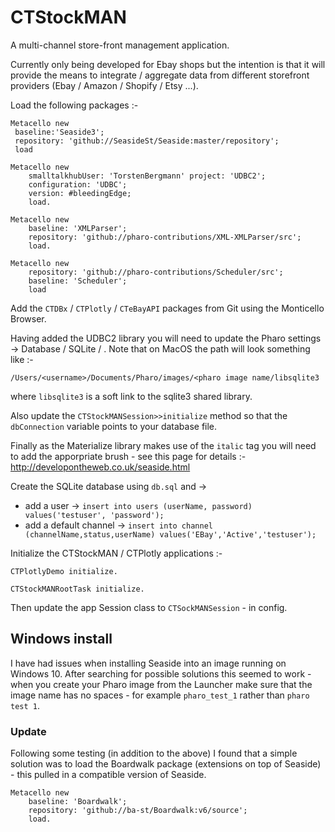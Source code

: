 # CTStockMAN

A multi-channel store-front management application.

Currently only being developed for Ebay shops but the intention is that it will provide the means to integrate / aggregate data from different storefront providers (Ebay / Amazon / Shopify / Etsy ...). 

Load the following packages :-

```
Metacello new
 baseline:'Seaside3';
 repository: 'github://SeasideSt/Seaside:master/repository';
 load
```
```
Metacello new 
    smalltalkhubUser: 'TorstenBergmann' project: 'UDBC2';
    configuration: 'UDBC';
    version: #bleedingEdge;
    load.
```
```
Metacello new
	baseline: 'XMLParser';
	repository: 'github://pharo-contributions/XML-XMLParser/src';
	load.
```
```
Metacello new 
    repository: 'github://pharo-contributions/Scheduler/src';
    baseline: 'Scheduler';
    load
```
Add the `CTDBx` / `CTPlotly` / `CTeBayAPI` packages from Git using the Monticello Browser.

Having added the UDBC2 library you will need to update the Pharo settings -> Database / SQLite / <path to the sqlite shared lib>. Note that on MacOS the path will look something like :-
```
/Users/<username>/Documents/Pharo/images/<pharo image name/libsqlite3
```
where `libsqlite3` is a soft link to the sqlite3 shared library.

Also update the `CTStockMANSession>>initialize` method so that the `dbConnection` variable points to your database file.

Finally as the Materialize library makes use of the `italic` tag you will need to add the apporpriate brush - see this page for details :- http://developontheweb.co.uk/seaside.html
						
Create the SQLite database using `db.sql` and -> 
- add a user -> `insert into users (userName, password) values('testuser', 'password');`
- add a default channel -> `insert into channel (channelName,status,userName) values('EBay','Active','testuser');`

Initialize the CTStockMAN / CTPlotly applications :-
```
CTPlotlyDemo initialize.
```
```
CTStockMANRootTask initialize.
```
Then update the app Session class to `CTSockMANSession` - in config.

## Windows install

I have had issues when installing Seaside into an image running on Windows 10. After searching for possible solutions this seemed to work - when you create your Pharo image from the Launcher make sure that the image name has no spaces - for example `pharo_test_1` rather than `pharo test 1`. 

### Update

Following some testing (in addition to the above) I found that a simple solution was to load the Boardwalk package (extensions on top of Seaside) - this pulled in a compatible version of Seaside.
```
Metacello new
	baseline: 'Boardwalk';
	repository: 'github://ba-st/Boardwalk:v6/source';
	load.
```

